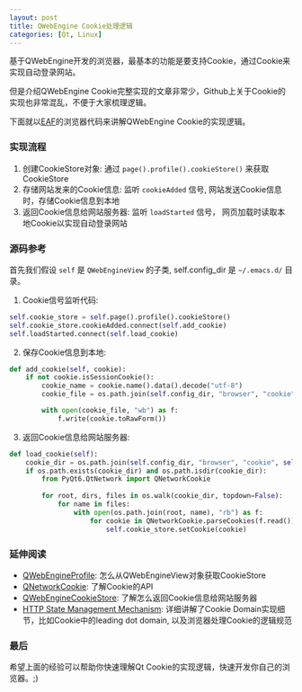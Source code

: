 ```yaml
---
layout: post
title: QWebEngine Cookie处理逻辑
categories: [Qt, Linux]
---
```


基于QWebEngine开发的浏览器，最基本的功能是要支持Cookie，通过Cookie来实现自动登录网站。

但是介绍QWebEngine Cookie完整实现的文章非常少，Github上关于Cookie的实现也非常混乱，不便于大家梳理逻辑。

下面就以[EAF](https://github.com/emacs-eaf/emacs-application-framework)的浏览器代码来讲解QWebEngine Cookie的实现逻辑。

### 实现流程

1. 创建CookieStore对象: 通过 ```page().profile().cookieStore()``` 来获取CookieStore
2. 存储网站发来的Cookie信息: 监听 ```cookieAdded``` 信号, 网站发送Cookie信息时，存储Cookie信息到本地
3. 返回Cookie信息给网站服务器: 监听 ```loadStarted``` 信号， 网页加载时读取本地Cookie以实现自动登录网站

### 源码参考

首先我们假设 ```self``` 是 ```QWebEngineView``` 的子类, self.config_dir 是 ```~/.emacs.d/``` 目录。

1. Cookie信号监听代码:

```python
self.cookie_store = self.page().profile().cookieStore()
self.cookie_store.cookieAdded.connect(self.add_cookie)
self.loadStarted.connect(self.load_cookie)
```

2. 保存Cookie信息到本地:

```python
def add_cookie(self, cookie):
    if not cookie.isSessionCookie():
        cookie_name = cookie.name().data().decode("utf-8")
        cookie_file = os.path.join(self.config_dir, "browser", "cookie", self.url().host(), cookie_name)

        with open(cookie_file, "wb") as f:
            f.write(cookie.toRawForm())

```

3. 返回Cookie信息给网站服务器:

```python
def load_cookie(self):
    cookie_dir = os.path.join(self.config_dir, "browser", "cookie", self.url().host())
    if os.path.exists(cookie_dir) and os.path.isdir(cookie_dir):
        from PyQt6.QtNetwork import QNetworkCookie
        
        for root, dirs, files in os.walk(cookie_dir, topdown=False):
            for name in files:
                with open(os.path.join(root, name), "rb") as f:
                    for cookie in QNetworkCookie.parseCookies(f.read()):
                        self.cookie_store.setCookie(cookie)
```

### 延伸阅读
* [QWebEngineProfile](https://doc-snapshots.qt.io/qt6-dev/qwebengineprofile.html): 怎么从QWebEngineView对象获取CookieStore
* [QNetworkCookie](https://doc-snapshots.qt.io/qt6-dev/qnetworkcookie.html): 了解Cookie的API
* [QWebEngineCookieStore](https://doc.qt.io/qt-6/qwebenginecookiestore.html): 了解怎么返回Cookie信息给网站服务器
* [HTTP State Management Mechanism](https://www.rfc-editor.org/rfc/rfc6265#section-4.1.2.3): 详细讲解了Cookie Domain实现细节，比如Cookie中的leading dot domain, 以及浏览器处理Cookie的逻辑规范

### 最后

希望上面的经验可以帮助你快速理解Qt Cookie的实现逻辑，快速开发你自己的浏览器。;)
